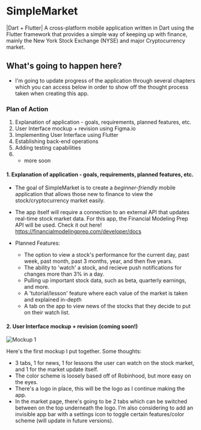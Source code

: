 # SimpleMarket

|Dart + Flutter|
A cross-platform mobile application written in Dart using the Flutter framework that provides a simple way of keeping up with finance, mainly the New York Stock Exchange (NYSE) and major Cryptocurrency market.

## What's going to happen here?
- I'm going to update progress of the application through several chapters which you can access below in order to show off the thought process taken when creating this app.

### Plan of Action
1. Explanation of application - goals, requirements, planned features, etc.
2. User Interface mockup + revision using Figma.io
3. Implementing User Interface using Flutter
4. Establishing back-end operations
5. Adding testing capabilities
6. + more soon

#### 1. Explanation of application - goals, requirements, planned features, etc.
- The goal of SimpleMarket is to create a *beginner-friendly* mobile application that allows those new to finance to view the stock/cryptocurrency market easily.

- The app itself will require a connection to an external API that updates real-time stock market data. For this app, the Financial Modeling Prep API will be used. Check it out here! https://financialmodelingprep.com/developer/docs

- Planned Features:
  - The option to view a stock's performance for the current day, past week, past month, past 3 months, year, and then five years.
  - The ability to 'watch' a stock, and recieve push notifications for changes more than 3% in a day.
  - Pulling up important stock data, such as beta, quarterly earnings, and more.
  - A 'tutorial/lesson' feature where each value of the market is taken and explained in-depth
  - A tab on the app to view news of the stocks that they decide to put on their watch list.
  
#### 2. User Interface mockup + revision (coming soon!)
![Mockup 1](https://i.imgur.com/JijwQpY.png)

Here's the first mockup I put together.
Some thoughts:
- 3 tabs, 1 for news, 1 for lessons the user can watch on the stock market, and 1 for the market update itself.
- The color scheme is loosely based off of Robinhood, but more easy on the eyes.
- There's a logo in place, this will be the logo as I continue making the app.
- In the market page, there's going to be 2 tabs which can be switched between on the top underneath the logo. I'm also considering to add an invisible app bar with a settings icon to toggle certain features/color scheme (will update in future versions).
